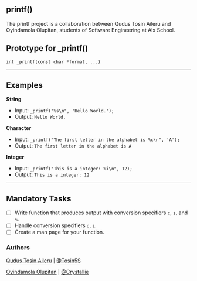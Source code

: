 ## printf()
The printf project is a collaboration between Qudus Tosin Aileru and Oyindamola Olupitan, students of Software Engineering at Alx School.

## Prototype for _printf()

	int _printf(const char *format, ...)

------------

## Examples
**String**
* Input: ```_printf("%s\n", 'Hello World.');```
* Output: ```Hello World.```

**Character**
* Input: ```_printf("The first letter in the alphabet is %c\n", 'A');```
* Output: ```The first letter in the alphabet is A```

**Integer**
* Input: ```_printf("This is a integer: %i\n", 12);```
* Output: ```This is a integer: 12```

------------

## Mandatory Tasks
- [ ] Write function that produces output with conversion specifiers ```c```, ```s```, and ```%```.
- [ ] Handle conversion specifiers ```d```, ```i```.
- [ ] Create a man page for your function.

### Authors
[Qudus Tosin Aileru](https://github.com/Tosin5S) | [@Tosin5S](https://github.com/Tosin5S)

[Oyindamola Olupitan](https://github.com/Crystallie) | [@Crystallie](https://github.com/Crystallie)
